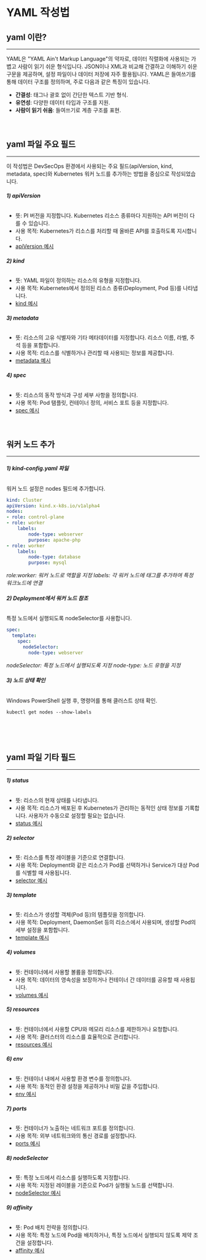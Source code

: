 # YAML 작성법

## yaml 이란?
---

YAML은 "YAML Ain't Markup Language"의 약자로, 데이터 직렬화에 사용되는 가볍고 사람이 읽기 쉬운 형식입니다.
JSON이나 XML과 비교해 간결하고 이해하기 쉬운 구문을 제공하며, 설정 파일이나 데이터 저장에 자주 활용됩니다.
YAML은 들여쓰기를 통해 데이터 구조를 정의하며, 주로 다음과 같은 특징이 있습니다.
- **간결성**: 태그나 괄호 없이 간단한 텍스트 기반 형식.
- **유연성**: 다양한 데이터 타입과 구조를 지원.
- **사람이 읽기 쉬움**: 들여쓰기로 계층 구조를 표현.
<br><br><br>

## yaml 파일 주요 필드
---

이 작성법은 DevSecOps 환경에서 사용되는 주요 필드(apiVersion, kind, metadata, spec)와
Kubernetes 워커 노드를 추가하는 방법을 중심으로 작성되었습니다. <br>

###### **1) apiVersion**
- 뜻: PI 버전을 지정합니다. Kubernetes 리소스 종류마다 지원하는 API 버전이 다를 수 있습니다.
- 사용 목적: Kubernetes가 리소스를 처리할 때 올바른 API를 호출하도록 지시합니다.
- <a href="#" class="show-code" data-code-file="apiVersion">apiVersion 예시</a>

###### **2) kind**
- 뜻: YAML 파일이 정의하는 리소스의 유형을 지정합니다.
- 사용 목적: Kubernetes에서 정의된 리소스 종류(Deployment, Pod 등)를 나타냅니다.
- <a href="#" class="show-code" data-code-file="kind">kind 예시</a>

###### **3) metadata**
- 뜻: 리소스의 고유 식별자와 기타 메타데이터를 지정합니다. 리소스 이름, 라벨, 주석 등을 포함합니다.
- 사용 목적: 리소스를 식별하거나 관리할 때 사용되는 정보를 제공합니다.
- <a href="#" class="show-code" data-code-file="metadata">metadata 예시</a>

###### **4) spec**
- 뜻: 리소스의 동작 방식과 구성 세부 사항을 정의합니다.
- 사용 목적: Pod 탬플릿, 컨테이너 정의, 서비스 포트 등을 지정합니다.
- <a href="#" class="show-code" data-code-file="spec">spec 예시</a>
<br><br><br>

## 워커 노드 추가
---

###### **1) kind-config.yaml 파일**
워커 노드 설정은 nodes 필드에 추가합니다.
```yaml
kind: Cluster
apiVersion: kind.x-k8s.io/v1alpha4
nodes:
- role: control-plane
- role: worker
    labels:
        node-type: webserver
        purpose: apache-php
- role: worker
    labels:
        node-type: database
        purpose: mysql
```
*role:worker: 워커 노드로 역할을 지정*
*labels: 각 워커 노드에 태그를 추가하여 특정 워크노드에 연결*
<br>

###### **2) Deployment에서 워커 노드 참조** 
특정 노드에서 실행되도록 nodeSelector를 사용합니다.
```yaml
spec:
  template:
    spec:
      nodeSelector:
        node-type: webserver
```
*nodeSelector: 특정 노드에서 실행되도록 지정*
*node-type: 노드 유형을 지정*
<br>

###### **3) 노드 상태 확인** 
Windows PowerShell 실행 후, 명령어를 통해 클러스트 상태 확인.
```
kubectl get nodes --show-labels
```
<br><br><br>

## yaml 파일 기타 필드
---

###### **1) status**
- 뜻: 리소스의 현재 상태를 나타냅니다.
- 사용 목적: 리소스가 배포된 후 Kubernetes가 관리하는 동적인 상태 정보를 기록합니다. 사용자가 수동으로 설정할 필요는 없습니다.
- <a href="#" class="show-code" data-code-file="status">status 예시</a>

###### **2) selector**
- 뜻: 리소스를 특정 레이블을 기준으로 연결합니다.
- 사용 목적: Deployment와 같은 리소스가 Pod를 선택하거나 Service가 대상 Pod를 식별할 때 사용됩니다.
- <a href="#" class="show-code" data-code-file="selector">selector 예시</a>

###### **3) template**
- 뜻: 리소스가 생성할 객체(Pod 등)의 템플릿을 정의합니다.
- 사용 목적: Deployment, DaemonSet 등의 리소스에서 사용되며, 생성할 Pod의 세부 설정을 포함합니다.
- <a href="#" class="show-code" data-code-file="template">template 예시</a>

###### **4) volumes**
- 뜻: 컨테이너에서 사용할 볼륨을 정의합니다.
- 사용 목적: 데이터의 영속성을 보장하거나 컨테이너 간 데이터를 공유할 때 사용됩니다.
- <a href="#" class="show-code" data-code-file="volumes">volumes 예시</a>

###### **5) resources**
- 뜻: 컨테이너에서 사용할 CPU와 메모리 리소스를 제한하거나 요청합니다.
- 사용 목적: 클러스터의 리소스를 효율적으로 관리합니다.
- <a href="#" class="show-code" data-code-file="resources">resources 예시</a>

###### **6) env**
- 뜻: 컨테이너 내에서 사용할 환경 변수를 정의합니다.
- 사용 목적: 동적인 환경 설정을 제공하거나 비밀 값을 주입합니다.
- <a href="#" class="show-code" data-code-file="env">env 예시</a>

###### **7) ports**
- 뜻: 컨테이너가 노출하는 네트워크 포트를 정의합니다.
- 사용 목적: 외부 네트워크와의 통신 경로를 설정합니다.
- <a href="#" class="show-code" data-code-file="ports">ports 예시</a>

###### **8) nodeSelector**
- 뜻: 특정 노드에서 리소스를 실행하도록 지정합니다.
- 사용 목적: 지정된 레이블을 기준으로 Pod가 실행될 노드를 선택합니다.
- <a href="#" class="show-code" data-code-file="nodeSelector">nodeSelector 예시</a>

###### **9) affinity**
- 뜻: Pod 배치 전략을 정의합니다.
- 사용 목적: 특정 노드에 Pod을 배치하거나, 특정 노드에서 실행되지 않도록 제약 조건을 설정합니다.
- <a href="#" class="show-code" data-code-file="affinity">affinity 예시</a>